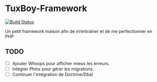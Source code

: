 # TuxBoy-Framework
[![Build Status](https://travis-ci.org/TuxBoy/TuxBoy-Framework.svg?branch=master)](https://travis-ci.org/TuxBoy/TuxBoy-Framework)

Un petit framework maison afin de m’entraîner et de me perfectionner en PHP

## TODO

- [ ] Ajouter Whoops pour afficher mieux les erreurs.
- [ ] Intégrer Phinx pour gérer les migrations.
- [ ] Continuer l'intégration de Doctrine/Dbal 